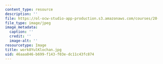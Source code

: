 ```yaml
---
content_type: resource
description: ''
file: https://ol-ocw-studio-app-production.s3.amazonaws.com/courses/20-219-becoming-the-next-bill-nye-writing-and-hosting-the-educational-show-january-iap-2015/46aaa846b699f143f03edc11c43fc874_work8YulKlochan.jpg
file_type: image/jpeg
image_metadata:
  caption: ''
  credit: ''
  image-alt: ''
resourcetype: Image
title: work8YulKlochan.jpg
uid: 46aaa846-b699-f143-f03e-dc11c43fc874
---
```

